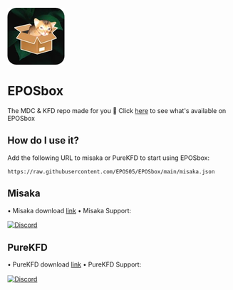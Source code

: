 ![Icon](https://raw.githubusercontent.com/EPOS05/EPOSbox/main/RepoAssets/leafEPOSbox_github.png)
# EPOSbox
The MDC & KFD repo made for you 🍃
Click [here](https://lrdsnow.github.io/lrdsnow/purekfd/pkgviewer.html?repourl=https://raw.githubusercontent.com/EPOS05/EPOSbox/main/misaka.json) to see what's available on EPOSbox

## How do I use it?
Add the following URL to misaka or PureKFD to start using EPOSbox:
```
https://raw.githubusercontent.com/EPOS05/EPOSbox/main/misaka.json
```

## Misaka
• Misaka download [link](https://github.com/straight-tamago/misaka/releases/latest)
• Misaka Support:

<a href='https://discord.gg/KSExeZVAGX'><img align='center' alt='Discord' src='https://img.shields.io/discord/1156843198799421490?color=36309d&label=DISCORD&logo=discord&logoColor=white&style=for-the-badge'></a>

## PureKFD
• PureKFD download [link](https://github.com/Lrdsnow/PureKFD/releases/latest)
• PureKFD Support:

<a href='https://discord.gg/hEua3xmgCp'><img align='center' alt='Discord' src='https://img.shields.io/discord/1156843198799421490?color=36309d&label=DISCORD&logo=discord&logoColor=white&style=for-the-badge'></a>
